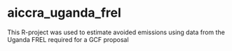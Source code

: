 # aiccra_uganda_frel
This R-project was used to estimate avoided emissions using data from the Uganda FREL required for a GCF proposal

